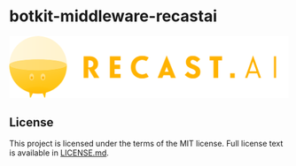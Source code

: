 # botkit-middleware-recastai

<p align="center">
	<img src="misc/logo-inline.png">
</p>

## License

This project is licensed under the terms of the MIT license. Full license text is available in [LICENSE.md]((LICENSE.md)).   

